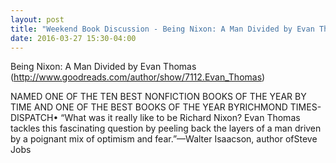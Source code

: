 ```yaml
---
layout: post
title: "Weekend Book Discussion - Being Nixon: A Man Divided by Evan Thomas"
date: 2016-03-27 15:30-04:00
---
```

Being Nixon: A Man Divided by Evan Thomas (http://www.goodreads.com/author/show/7112.Evan_Thomas)

NAMED ONE OF THE TEN BEST NONFICTION BOOKS OF THE YEAR BY TIME AND ONE OF THE BEST BOOKS OF THE YEAR BYRICHMOND TIMES-DISPATCH• “What was it really like to be Richard Nixon? Evan Thomas tackles this fascinating question by peeling back the layers of a man driven by a poignant mix of optimism and fear.”—Walter Isaacson, author ofSteve Jobs

